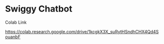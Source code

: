 # Swiggy Chatbot

Colab Link

<https://colab.research.google.com/drive/1kcgkX3X_suRytHSndhCHX4Qd4SouanbF>
